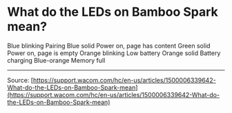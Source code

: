 # What do the LEDs on Bamboo Spark mean?

Blue blinking Pairing Blue solid Power on, page has content Green solid Power on, page is empty Orange blinking Low battery Orange solid Battery charging Blue-orange Memory full

---
Source: [https://support.wacom.com/hc/en-us/articles/1500006339642-What-do-the-LEDs-on-Bamboo-Spark-mean](https://support.wacom.com/hc/en-us/articles/1500006339642-What-do-the-LEDs-on-Bamboo-Spark-mean)
